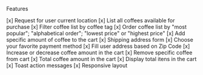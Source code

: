 Features

[x] Request for user current location
[x] List all coffees available for purchase
[x] Filter coffee list by coffee tag
[x] Order coffee list by "most popular"; "alphabetical order"; "lowest price" or "highest price"
[x] Add specific amount of coffee to the cart
[x] Shipping address form
[x] Choose your favorite payment method
[x] Fill user address based on Zip Code
[x] Increase or decrease coffee amount in the cart
[x] Remove specific coffee from cart
[x] Total coffee amount in the cart
[x] Display total itens in the cart
[x] Toast action messages
[x] Responsive layout
